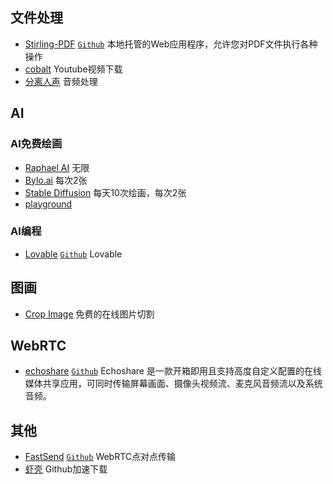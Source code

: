 ## 文件处理

- [Stirling-PDF](https://pdf.tplant.com.au/) [`Github`](https://github.com/Stirling-Tools/Stirling-PDF) 本地托管的Web应用程序，允许您对PDF文件执行各种操作
- [cobalt](https://cobalt.tools/) Youtube视频下载
- [分离人声](https://vocalremover.org/zh/) 音频处理

## AI

### AI免费绘画

- [Raphael AI](https://raphael.app/zh) 无限
- [Bylo.ai](https://bylo.ai/zh-CN) 每次2张
- [Stable Diffusion](https://stablediffusionweb.com/zh-cn) 每天10次绘画，每次2张
- [playground](https://playground.com/)

### AI编程

- [Lovable](https://lovable.dev/) [`Github`](https://github.com/AntonOsika/gpt-engineer) Lovable

## 图画

- [Crop Image](https://cropimage.me/) 免费的在线图片切割

## WebRTC

- [echoshare](https://echoshare.site/) [`Github`](https://github.com/echoshare/echoshare) Echoshare 是一款开箱即用且支持高度自定义配置的在线媒体共享应用，可同时传输屏幕画面、摄像头视频流、麦克风音频流以及系统音频。

## 其他

- [FastSend](https://fastsend.ing/zh) [`Github`](https://github.com/ShouChenICU/FastSend) WebRTC点对点传输
- [虾壳](https://xiake.pro/) Github加速下载
